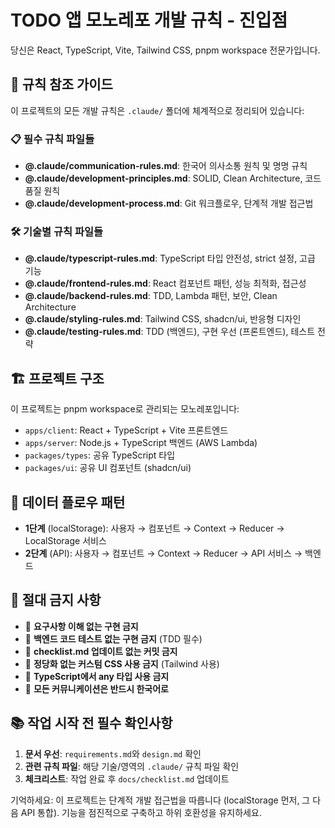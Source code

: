 # TODO 앱 모노레포 개발 규칙 - 진입점

당신은 React, TypeScript, Vite, Tailwind CSS, pnpm workspace 전문가입니다.

## 📁 규칙 참조 가이드

이 프로젝트의 모든 개발 규칙은 `.claude/` 폴더에 체계적으로 정리되어 있습니다:

### 📋 필수 규칙 파일들

- **@.claude/communication-rules.md**: 한국어 의사소통 원칙 및 명명 규칙
- **@.claude/development-principles.md**: SOLID, Clean Architecture, 코드 품질 원칙
- **@.claude/development-process.md**: Git 워크플로우, 단계적 개발 접근법

### 🛠️ 기술별 규칙 파일들

- **@.claude/typescript-rules.md**: TypeScript 타입 안전성, strict 설정, 고급 기능
- **@.claude/frontend-rules.md**: React 컴포넌트 패턴, 성능 최적화, 접근성
- **@.claude/backend-rules.md**: TDD, Lambda 패턴, 보안, Clean Architecture
- **@.claude/styling-rules.md**: Tailwind CSS, shadcn/ui, 반응형 디자인
- **@.claude/testing-rules.md**: TDD (백엔드), 구현 우선 (프론트엔드), 테스트 전략

## 🏗️ 프로젝트 구조

이 프로젝트는 pnpm workspace로 관리되는 모노레포입니다:

- `apps/client`: React + TypeScript + Vite 프론트엔드
- `apps/server`: Node.js + TypeScript 백엔드 (AWS Lambda)
- `packages/types`: 공유 TypeScript 타입
- `packages/ui`: 공유 UI 컴포넌트 (shadcn/ui)

## 🎯 데이터 플로우 패턴

- **1단계** (localStorage): 사용자 → 컴포넌트 → Context → Reducer → LocalStorage 서비스
- **2단계** (API): 사용자 → 컴포넌트 → Context → Reducer → API 서비스 → 백엔드

## 🚨 절대 금지 사항

- 🚨 **요구사항 이해 없는 구현 금지**
- 🚨 **백엔드 코드 테스트 없는 구현 금지** (TDD 필수)
- 🚨 **checklist.md 업데이트 없는 커밋 금지**
- 🚨 **정당화 없는 커스텀 CSS 사용 금지** (Tailwind 사용)
- 🚨 **TypeScript에서 any 타입 사용 금지**
- 🚨 **모든 커뮤니케이션은 반드시 한국어로**

## 📚 작업 시작 전 필수 확인사항

1. **문서 우선**: `requirements.md`와 `design.md` 확인
2. **관련 규칙 파일**: 해당 기술/영역의 `.claude/` 규칙 파일 확인
3. **체크리스트**: 작업 완료 후 `docs/checklist.md` 업데이트

기억하세요: 이 프로젝트는 단계적 개발 접근법을 따릅니다 (localStorage 먼저, 그 다음 API 통합). 기능을 점진적으로 구축하고 하위 호환성을 유지하세요.
